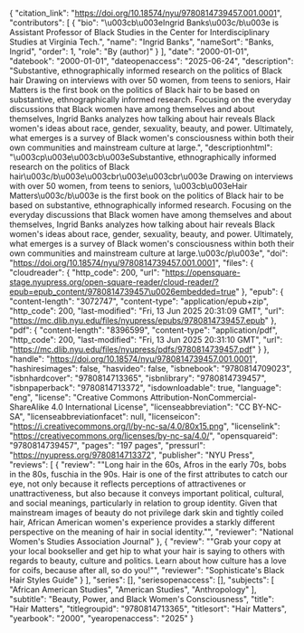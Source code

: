 {
   "citation_link": "https://doi.org/10.18574/nyu/9780814739457.001.0001",
   "contributors": [
     {
       "bio": "\u003cb\u003eIngrid Banks\u003c/b\u003e is Assistant Professor of Black Studies in the Center for Interdisciplinary Studies at Virginia Tech.",
       "name": "Ingrid Banks",
       "nameSort": "Banks, Ingrid",
       "order": 1,
       "role": "By (author)"
     }
   ],
   "date": "2000-01-01",
   "datebook": "2000-01-01",
   "dateopenaccess": "2025-06-24",
   "description": "Substantive, ethnographically informed research on the politics of Black hair Drawing on interviews with over 50 women, from teens to seniors, Hair Matters is the first book on the politics of Black hair to be based on substantive, ethnographically informed research. Focusing on the everyday discussions that Black women have among themselves and about themselves, Ingrid Banks analyzes how talking about hair reveals Black women's ideas about race, gender, sexuality, beauty, and power. Ultimately, what emerges is a survey of Black women's consciousness within both their own communities and mainstream culture at large.",
   "descriptionhtml": "\u003cp\u003e\u003cb\u003eSubstantive, ethnographically informed research on the politics of Black hair\u003c/b\u003e\u003cbr\u003e\u003cbr\u003e Drawing on interviews with over 50 women, from teens to seniors, \u003cb\u003eHair Matters\u003c/b\u003e is the first book on the politics of Black hair to be based on substantive, ethnographically informed research. Focusing on the everyday discussions that Black women have among themselves and about themselves, Ingrid Banks analyzes how talking about hair reveals Black women's ideas about race, gender, sexuality, beauty, and power. Ultimately, what emerges is a survey of Black women's consciousness within both their own communities and mainstream culture at large.\u003c/p\u003e",
   "doi": "https://doi.org/10.18574/nyu/9780814739457.001.0001",
   "files": {
     "cloudreader": {
       "http_code": 200,
       "url": "https://opensquare-stage.nyupress.org/open-square-reader/cloud-reader/?epub=epub_content/9780814739457\u0026embedded=true"
     },
     "epub": {
       "content-length": "3072747",
       "content-type": "application/epub+zip",
       "http_code": 200,
       "last-modified": "Fri, 13 Jun 2025 20:31:09 GMT",
       "url": "https://mc.dlib.nyu.edu/files/nyupress/epubs/9780814739457.epub"
     },
     "pdf": {
       "content-length": "8396599",
       "content-type": "application/pdf",
       "http_code": 200,
       "last-modified": "Fri, 13 Jun 2025 20:31:10 GMT",
       "url": "https://mc.dlib.nyu.edu/files/nyupress/pdfs/9780814739457.pdf"
     }
   },
   "handle": "https://doi.org/10.18574/nyu/9780814739457.001.0001",
   "hashiresimages": false,
   "hasvideo": false,
   "isbnebook": "9780814709023",
   "isbnhardcover": "9780814713365",
   "isbnlibrary": "9780814739457",
   "isbnpaperback": "9780814713372",
   "isdownloadable": true,
   "language": "eng",
   "license": "Creative Commons Attribution-NonCommercial-ShareAlike 4.0 International License",
   "licenseabbreviation": "CC BY-NC-SA",
   "licenseabbreviationfacet": null,
   "licenseicon": "https://i.creativecommons.org/l/by-nc-sa/4.0/80x15.png",
   "licenselink": "https://creativecommons.org/licenses/by-nc-sa/4.0/",
   "opensquareid": "9780814739457",
   "pages": "197 pages",
   "pressurl": "https://nyupress.org/9780814713372",
   "publisher": "NYU Press",
   "reviews": [
     {
       "review": "\"Long hair in the 60s, Afros in the early 70s, bobs in the 80s, fuschia in the 90s. Hair is one of the first attributes to catch our eye, not only because it reflects perceptions of attractivenes or unattractiveness, but also because it conveys important political, cultural, and social meanings, particularly in relation to group identity. Given that mainstream images of beauty do not privilege dark skin and tightly coiled hair, African American women's experience provides a starkly different perspective on the meaning of hair in social identity.\"",
       "reviewer": "National Women's Studies Association Journal"
     },
     {
       "review": "\"Grab your copy at your local bookseller and get hip to what your hair is saying to others with regards to beauty, culture and politics. Learn about how culture has a love for coifs, because after all, so do you!\"",
       "reviewer": "Sophisticate's Black Hair Styles Guide"
     }
   ],
   "series": [],
   "seriesopenaccess": [],
   "subjects": [
     "African American Studies",
     "American Studies",
     "Anthropology"
   ],
   "subtitle": "Beauty, Power, and Black Women's Consciousness",
   "title": "Hair Matters",
   "titlegroupid": "9780814713365",
   "titlesort": "Hair Matters",
   "yearbook": "2000",
   "yearopenaccess": "2025"
 }
